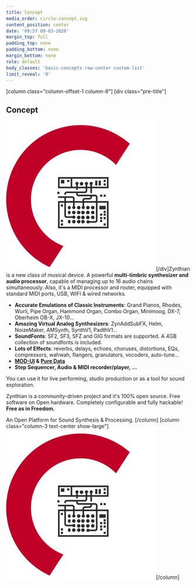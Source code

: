 ```yaml
---
title: Concept
media_order: circle-concept.svg
content_position: center
date: '09:57 09-03-2020'
margin_top: full
padding_top: none
padding_bottom: none
margin_bottom: none
role: default
body_classes: 'basic-concepts row-center custom-list'
limit_reveal: '0'
---
```


[column class="column-offset-1 column-8"]
[div class="pre-title"]<h2>Concept</h2> ![](circle-concept.svg?classes=show-small)[/div]Zynthian is a new class of musical device. A powerful **multi-timbric synthesizer and audio processor**, capable of managing up to 16 audio chains simultaneously. Also, it's a MIDI processor and router, equipped with standard MIDI ports, USB, WIFI & wired networks.

+ **Accurate Emulations of Classic Instruments**: Grand Pianos, Rhodes, Wurli, Pipe Organ, Hammond Organ, Combo Organ, Minimoog, DX-7, Oberheim OB-X, JX-10...
+ **Amazing Virtual Analog Synthesizers**: ZynAddSubFX, Helm, NoizeMaker, AMSynth, SynthV1, PadthV1...
+ **SoundFonts**: SF2, SF3, SFZ and GIG formats are supported. A 4GB collection of soundfonts is included.
+ **Lots of Effects**: reverbs, delays, echoes, choruses, distortions, EQs, compressors, wahwah, flangers, granulators, vocoders, auto-tune...
+ **[MOD-UI](https://wiki.moddevices.com/wiki/MOD_Web_GUI_User_Guide?target=_blank) & [Pure Data](http://www.pd-tutorial.com/english/index.html?target=_blank)**
+ **Step Sequencer, Audio & MIDI recorder/player, ...**

You can use it for live performing, studio production or as a tool for sound exploration.

Zynthian is a community-driven project and it's 100% open source. Free software on Open hardware. Completely configurable and fully hackable! **Free as in Freedom.**

An Open Platform for Sound Synthesis & Processing. 
[/column]
[column  class="column-3  text-center show-large"]![](circle-concept.svg)[/column]
